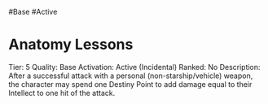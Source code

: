 #Base 
#Active 

# Anatomy Lessons
Tier: 5
Quality: Base
Activation: Active (Incidental)
Ranked: No
Description: After a successful attack with a personal (non-starship/vehicle) weapon, the character may spend one Destiny Point to add damage equal to their Intellect to one hit of the attack.